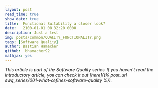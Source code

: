 ```yaml
---
layout: post
read_time: true
show_date: true
title:  Functional Suitability a closer look?
date:   2100-01-01 08:32:20 0000
description: Just a test
img: posts/common/QUALITY_FUNCTIONALITY.png 
tags: [Software Quality]
author: Bastian Hamacher
github:  bhamacher92
mathjax: yes
---
```


*This article is part of the Software Quality series. If you haven’t read the introductory article, you can check it out [here]({% post_url swq_series/001-what-defines-software-quality %}).*